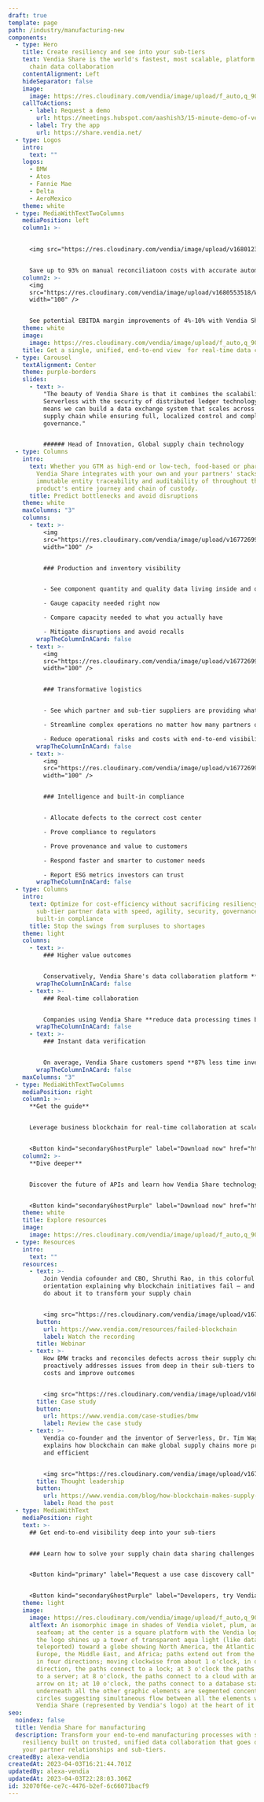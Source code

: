 ```yaml
---
draft: true
template: page
path: /industry/manufacturing-new
components:
  - type: Hero
    title: Create resiliency and see into your sub-tiers
    text: Vendia Share is the world's fastest, most scalable, platform for supply
      chain data collaboration
    contentAlignment: Left
    hideSeparator: false
    image:
      image: https://res.cloudinary.com/vendia/image/upload/f_auto,q_90/v1680543252/Website/Iso/a_gy5wja.png
    callToActions:
      - label: Request a demo
        url: https://meetings.hubspot.com/aashish3/15-minute-demo-of-vendia-share
      - label: Try the app
        url: https://share.vendia.net/
  - type: Logos
    intro:
      text: ""
    logos:
      - BMW
      - Atos
      - Fannie Mae
      - Delta
      - AeroMexico
    theme: white
  - type: MediaWithTextTwoColumns
    mediaPosition: left
    column1: >-
      

      <img src="https://res.cloudinary.com/vendia/image/upload/v1680123534/Website/Misc%20website%20images/Visualizations/8_lcdny1.png"  class="image-float-left" width="100" />


      Save up to 93% on manual reconciliatoon costs with accurate automation.
    column2: >-
      <img
      src="https://res.cloudinary.com/vendia/image/upload/v1680553518/Website/Misc%20website%20images/Visualizations/Website_Graphics_Finserv_Page_March_2023_1_ear7gv.png"  class="image-float-left"
      width="100" />


      See potential EBITDA margin improvements of 4%-10% with Vendia Share.
    theme: white
    image:
      image: https://res.cloudinary.com/vendia/image/upload/f_auto,q_90/v1676678136/Website/Iso/Auto_2_cv22mf.png
    title: Get a single, unified, end-to-end view  for real-time data collaboration
  - type: Carousel
    textAlignment: Center
    theme: purple-borders
    slides:
      - text: >-
          "The beauty of Vendia Share is that it combines the scalability of
          Serverless with the security of distributed ledger technology. This
          means we can build a data exchange system that scales across our
          supply chain while ensuring full, localized control and compliant data
          governance."


          ###### Head of Innovation, Global supply chain technology
  - type: Columns
    intro:
      text: Whether you GTM as high-end or low-tech, food-based or pharmaceutical,
        Vendia Share integrates with your own and your partners' stacks for
        immutable entity traceability and auditability of throughout the
        product's entire journey and chain of custody.
      title: Predict bottlenecks and avoid disruptions
    theme: white
    maxColumns: "3"
    columns:
      - text: >-
          <img
          src="https://res.cloudinary.com/vendia/image/upload/v1677269914/Website/Icons/Blue%20icons/Bicycle_16_sknpw1.svg"  class="image-float-left"
          width="100" />


          ### Production and inventory visibility


          - See component quantity and quality data living inside and outside your four walls

          - Gauge capacity needed right now

          - Compare capacity needed to what you actually have

          - Mitigate disruptions and avoid recalls
        wrapTheColumnInACard: false
      - text: >-
          <img
          src="https://res.cloudinary.com/vendia/image/upload/v1677269917/Website/Icons/Blue%20icons/Bicycle_28_tmabty.svg"  class="image-float-left"
          width="100" />


          ### Transformative logistics


          - See which partner and sub-tier suppliers are providing what, when, from where, and where supplies are right now

          - Streamline complex operations no matter how many partners or players

          - Reduce operational risks and costs with end-to-end visibility you can trust
        wrapTheColumnInACard: false
      - text: >-
          <img
          src="https://res.cloudinary.com/vendia/image/upload/v1677269912/Website/Icons/Blue%20icons/Bicycle_10_ictp50.svg"  class="image-float-left"
          width="100" />


          ### Intelligence and built-in compliance


          - Allocate defects to the correct cost center

          - Prove compliance to regulators

          - Prove provenance and value to customers

          - Respond faster and smarter to customer needs

          - Report ESG metrics investors can trust
        wrapTheColumnInACard: false
  - type: Columns
    intro:
      text: Optimize for cost-efficiency without sacrificing resiliency as you access
        sub-tier partner data with speed, agility, security, governance, and
        built-in compliance
      title: Stop the swings from surpluses to shortages
    theme: light
    columns:
      - text: >-
          ### Higher value outcomes


          Conservatively, Vendia Share's data collaboration platform **increases labor productivity by 4.7%.**
        wrapTheColumnInACard: false
      - text: >-
          ### Real-time collaboration


          Companies using Vendia Share **reduce data processing times by up to three weeks** with scalable automation.
        wrapTheColumnInACard: false
      - text: >-
          ### Instant data verification


          On average, Vendia Share customers spend **87% less time investigating and resolving data inconsistencies**.
        wrapTheColumnInACard: false
    maxColumns: "3"
  - type: MediaWithTextTwoColumns
    mediaPosition: right
    column1: >-
      **Get the guide**


      Leverage business blockchain for real-time collaboration at scale with even the most "untechy" partners


      <Button kind="secondaryGhostPurple" label="Download now" href="https://www.vendia.com/resources/next-gen-blockchain" />
    column2: >-
      **Dive deeper**


      Discover the future of APIs and learn how Vendia Share technology ends P2P integration costs and headaches


      <Button kind="secondaryGhostPurple" label="Download now" href="https://www.vendia.com/resources/api-database" />
    theme: white
    title: Explore resources
    image:
      image: https://res.cloudinary.com/vendia/image/upload/f_auto,q_90/v1677277457/Website/Iso/Group_movfap.png
  - type: Resources
    intro:
      text: ""
    resources:
      - text: >-
          Join Vendia cofounder and CBO, Shruthi Rao, in this colorful
          orientation explaining why blockchain initiatives fail — and what to
          do about it to transform your supply chain


          <img src="https://res.cloudinary.com/vendia/image/upload/v1672958607/Headshots/shruthiRao_nxamys.png"  class="image-float-left" width="100" />
        button:
          url: https://www.vendia.com/resources/failed-blockchain
          label: Watch the recording
        title: Webinar
      - text: >-
          How BMW tracks and reconciles defects across their supply chain and
          proactively addresses issues from deep in their sub-tiers to reduce
          costs and improve outcomes


          <img src="https://res.cloudinary.com/vendia/image/upload/v1680542908/Website/Misc%20website%20images/Frame_3_sl5x8m.png" alt="BMW logo" class="image-float-left" width="100" />
        title: Case study
        button:
          url: https://www.vendia.com/case-studies/bmw
          label: Review the case study
      - text: >-
          Vendia co-founder and the inventor of Serverless, Dr. Tim Wagner,
          explains how blockchain can make global supply chains more predictable
          and efficient


          <img src="https://res.cloudinary.com/vendia/image/upload/v1671500629/Website/Iso/Blockchain_rmmdjm.png"  class="image-float-left" width="100" />
        title: Thought leadership
        button:
          url: https://www.vendia.com/blog/how-blockchain-makes-supply-chains-predictable
          label: Read the post
  - type: MediaWithText
    mediaPosition: right
    text: >-
      ## Get end-to-end visibility deep into your sub-tiers


      ### Learn how to solve your supply chain data sharing challenges cost-effectively with Vendia Share


      <Button kind="primary" label="Request a use case discovery call" href="https://meetings.hubspot.com/aashish3/contact-sales?__hstc=75205645.1160c84f545be08f626a93070ce6dd38.1666288324341.1680448003567.1680538449192.317&__hssc=75205645.7.1680538449192&__hsfp=2723294759" />


      <Button kind="secondaryGhostPurple" label="Developers, try Vendia Share" href="https://share.vendia.net/?__hstc=75205645.1160c84f545be08f626a93070ce6dd38.1666288324341.1680448003567.1680538449192.317&__hssc=75205645.7.1680538449192&__hsfp=2723294759" />
    theme: light
    image:
      image: https://res.cloudinary.com/vendia/image/upload/f_auto,q_90/v1677268224/Website/Iso/VendiaShare_iso_lnmpta.svg
      altText: An isomorphic image in shades of Vendia violet, plum, aqua, and
        seafoam; at the center is a square platform with the Vendia logo on it;
        the logo shines up a tower of transparent aqua light (like data being
        teleported) toward a globe showing North America, the Atlantic Ocean,
        Europe, the Middle East, and Africa; paths extend out from the platform
        in four directions; moving clockwise from about 1 o'clock, in one
        direction, the paths connect to a lock; at 3 o'clock the paths connect
        to a server; at 8 o'clock, the paths connect to a cloud with an upload
        arrow on it; at 10 o'clock, the paths connect to a database stack;
        underneath all the other graphic elements are segmented concentric
        circles suggesting simultaneous flow between all the elements with
        Vendia Share (represented by Vendia's logo) at the heart of it all
seo:
  noindex: false
  title: Vendia Share for manufacturing
  description: Transform your end-to-end manufacturing processes with supply chain
    resiliency built on trusted, unified data collaboration that goes deep into
    your partner relationships and sub-tiers.
createdBy: alexa-vendia
createdAt: 2023-04-03T16:21:44.701Z
updatedBy: alexa-vendia
updatedAt: 2023-04-03T22:28:03.306Z
id: 32070f6e-ce7c-4476-b2ef-6c66071bacf9
---
```

